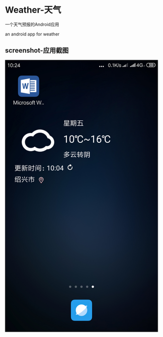 # Weather-天气

一个天气预报的Android应用

an android app for weather

## screenshot-应用截图
 ![image](https://github.com/ryzheng/Weather/blob/master/img/s1.png)
